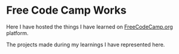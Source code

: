 # Free Code Camp Works

Here I have hosted the things I have learned on [FreeCodeCamp.org](https://www.freecodecamp.org/) platform.

The projects made during my learnings I have represented here.
